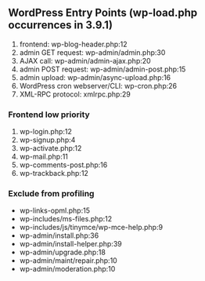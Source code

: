 ## WordPress Entry Points (wp-load.php occurrences in 3.9.1)

1. frontend: wp-blog-header.php:12
1. admin GET request: wp-admin/admin.php:30
1. AJAX call: wp-admin/admin-ajax.php:20
1. admin POST request: wp-admin/admin-post.php:15
1. admin upload: wp-admin/async-upload.php:16
1. WordPress cron webserver/CLI: wp-cron.php:26
1. XML-RPC protocol: xmlrpc.php:29

### Frontend low priority

1. wp-login.php:12
1. wp-signup.php:4
1. wp-activate.php:12
1. wp-mail.php:11
1. wp-comments-post.php:16
1. wp-trackback.php:12

### Exclude from profiling

- wp-links-opml.php:15
- wp-includes/ms-files.php:12
- wp-includes/js/tinymce/wp-mce-help.php:9
- wp-admin/install.php:36
- wp-admin/install-helper.php:39
- wp-admin/upgrade.php:18
- wp-admin/maint/repair.php:10
- wp-admin/moderation.php:10
